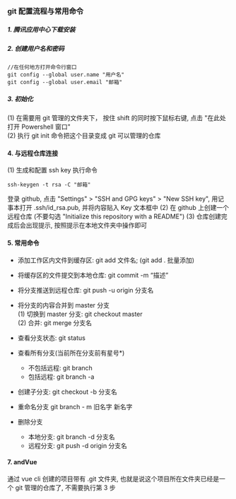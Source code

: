 ### git 配置流程与常用命令
##### 1. 腾讯应用中心下载安装 
##### 2. 创建用户名和密码
```
//在任何地方打开命令行窗口
git config --global user.name "用户名"
git config --global user.email "邮箱"
```
##### 3. 初始化
(1) 在需要用 git 管理的文件夹下， 按住 shift 的同时按下鼠标右键, 点击 "在此处打开 Powershell 窗口"  
(2) 执行 git init 命令把这个目录变成 git 可以管理的仓库  

#### 4. 与远程仓库连接
(1) 生成和配置 ssh key 
执行命令
```
ssh-keygen -t rsa -C "邮箱"
```
登录 github, 点击 "Settings" > "SSH and GPG keys" > "New SSH key", 用记事本打开 .ssh/id_rsa.pub, 并将内容贴入 Key 文本框中
(2) 在 github 上创建一个远程仓库 (不要勾选 "Initialize this repository with a README")
(3) 仓库创建完成后会出现提示, 按照提示在本地文件夹中操作即可
#### 5. 常用命令
- 添加工作区内文件到缓存区: git add 文件名; (git add . 批量添加)

- 将缓存区的文件提交到本地仓库: git commit -m “描述”

- 将分支推送到远程仓库: git push -u origin 分支名

- 将分支的内容合并到 master 分支  
(1) 切换到 master 分支: git checkout master  
(2) 合并: git merge 分支名

- 查看分支状态: git status  

- 查看所有分支(当前所在分支前有星号*)
  - 不包括远程: git branch
  - 包括远程: git branch -a

- 创建子分支: git checkout -b 分支名

- 重命名分支
git branch - m 旧名字 新名字

- 删除分支
  - 本地分支: git branch -d 分支名
  - 远程分支: git push -d origin 分支名

#### 7. andVue
通过 vue cli 创建的项目带有 .git 文件夹, 也就是说这个项目所在文件夹已经是一个 git 管理的仓库了, 不需要执行第 3 步
